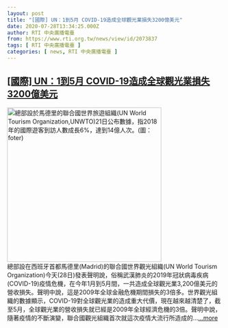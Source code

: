 ```yaml
---
layout: post
title: "[國際] UN：1到5月 COVID-19造成全球觀光業損失3200億美元"
date: 2020-07-28T13:34:25.000Z
author: RTI 中央廣播電臺
from: https://www.rti.org.tw/news/view/id/2073837
tags: [ RTI 中央廣播電臺 ]
categories: [ news, RTI 中央廣播電臺 ]
---
```

<!--1595943265000-->
[[國際] UN：1到5月 COVID-19造成全球觀光業損失3200億美元](https://www.rti.org.tw/news/view/id/2073837)
------

<div>
<img src="https://static.rti.org.tw/assets/thumbnails/2019/01/21/942613c82044d9909c96c10a8a2a9adf.jpg" width="360" alt="總部設於馬德里的聯合國世界旅遊組織(UN World Tourism Organization,UNWTO)21日公布數據，指2018年的國際遊客到訪人數成長6%，達到14億人次。(圖：foter)" title="總部設於馬德里的聯合國世界旅遊組織(UN World Tourism Organization,UNWTO)21日公布數據，指2018年的國際遊客到訪人數成長6%，達到14億人次。(圖：foter)"><br>總部設在西班牙首都馬德里(Madrid)的聯合國世界觀光組織(UN World Tourism Organization)今天(28日)發表聲明說，俗稱武漢肺炎的2019年冠狀病毒疾病(COVID-19)疫情危機，在今年1月到5月間，一共造成全球觀光業3,200億美元的營收損失。聲明中說，這是2009年全球金融危機期間損失的3倍多。世界觀光組織的數據顯示，COVID-19對全球觀光業的造成重大代價，現在越來越清楚了，截至5月，全球觀光業的營收損失就已經是2009年全球經濟危機的3倍。聲明中說，隨著疫情的不斷演變，聯合國觀光組織首次就這次疫情大流行所造成的...<a target="_blank" href="https://www.rti.org.tw/news/view/id/2073837">...more</a>
</div>
